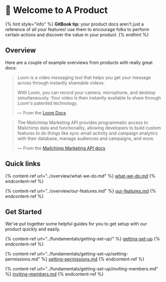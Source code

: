 # 👋 Welcome to A Product

{% hint style="info" %}
**GitBook tip:** your product docs aren't just a reference of all your features! use them to encourage folks to perform certain actions and discover the value in your product.
{% endhint %}

## Overview

Here are a couple of example overviews from products with really great docs:

> Loom is a video messaging tool that helps you get your message across through instantly shareable videos.
>
> With Loom, you can record your camera, microphone, and desktop simultaneously. Your video is then instantly available to share through Loom's patented technology.
>
> — From the [Loom Docs](https://support.loom.com/hc/en-us/articles/360002158057-What-is-Loom-)

> The Mailchimp Marketing API provides programmatic access to Mailchimp data and functionality, allowing developers to build custom features to do things like sync email activity and campaign analytics with their database, manage audiences and campaigns, and more.
>
> — From the [Mailchimp Marketing API docs](https://mailchimp.com/developer/marketing/docs/fundamentals/)

## Quick links

{% content-ref url="../overview/what-we-do.md" %}
[what-we-do.md](../overview/what-we-do.md)
{% endcontent-ref %}

{% content-ref url="../overview/our-features.md" %}
[our-features.md](../overview/our-features.md)
{% endcontent-ref %}

## Get Started

We've put together some helpful guides for you to get setup with our product quickly and easily.

{% content-ref url="../fundamentals/getting-set-up/" %}
[getting-set-up](../fundamentals/getting-set-up/)
{% endcontent-ref %}

{% content-ref url="../fundamentals/getting-set-up/setting-permissions.md" %}
[setting-permissions.md](../fundamentals/getting-set-up/setting-permissions.md)
{% endcontent-ref %}

{% content-ref url="../fundamentals/getting-set-up/inviting-members.md" %}
[inviting-members.md](../fundamentals/getting-set-up/inviting-members.md)
{% endcontent-ref %}
